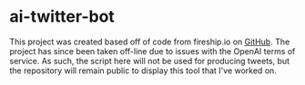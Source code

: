 # ai-twitter-bot

This project was created based off of code from fireship.io on [GitHub](https://github.com/fireship-io/gpt3-twitter-bot).  The project has since been taken off-line due to issues with the OpenAI terms of service.  As such, the script here will not be used for producing tweets, but the repository will remain public to display this tool that I've worked on.